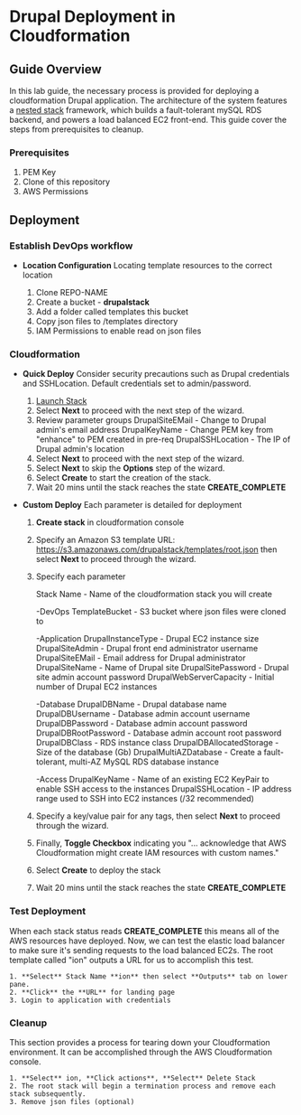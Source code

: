 # Drupal Deployment in Cloudformation

## Guide Overview

In this lab guide, the necessary process is provided for deploying a cloudformation Drupal application. The architecture of the system features a [nested stack](https://aws.amazon.com/blogs/devops/use-nested-stacks-to-create-reusable-templates-and-support-role-specialization/) framework, which builds a fault-tolerant mySQL RDS backend, and powers a load balanced EC2 front-end. This guide cover the steps from prerequisites to cleanup.

### Prerequisites

1. PEM Key
2. Clone of this repository
3. AWS Permissions

## Deployment

### Establish DevOps workflow

* **Location Configuration**
Locating template resources to the correct location

   1. Clone REPO-NAME
   2. Create a bucket - **drupalstack**
   3. Add a folder called templates this bucket
   4. Copy json files to /templates directory
   5. IAM Permissions to enable read on json files

### Cloudformation

* **Quick Deploy**
Consider security precautions such as Drupal credentials and SSHLocation. Default credentials set to admin/password.

    1. <a href="https://console.aws.amazon.com/cloudformation/home#/stacks/new?stackName=ion&templateURL=https://s3.amazonaws.com/drupalstack/templates/root.json">Launch Stack</a>
    2. Select **Next** to proceed with the next step of the wizard.
    3. Review parameter groups
          DrupalSiteEMail - Change to Drupal admin's email address
          DrupalKeyName - Change PEM key from "enhance" to PEM created in pre-req
          DrupalSSHLocation - The IP of Drupal admin's location
    4. Select **Next** to proceed with the next step of the wizard.
    5. Select **Next** to skip the **Options** step of the wizard.
    6. Select **Create** to start the creation of the stack.
    7. Wait 20 mins until the stack reaches the state **CREATE_COMPLETE**

* **Custom Deploy**
Each parameter is detailed for deployment

    1. **Create stack** in cloudformation console
    2. Specify an Amazon S3 template URL: https://s3.amazonaws.com/drupalstack/templates/root.json then select      **Next** to proceed through the wizard.
    3. Specify each parameter

          Stack Name - Name of the cloudformation stack you will create

          -DevOps
          TemplateBucket - S3 bucket where json files were cloned to

          -Application
          DrupalInstanceType - Drupal EC2 instance size
          DrupalSiteAdmin - Drupal front end administrator username
          DrupalSiteEMail - Email address for Drupal administrator
          DrupalSiteName - Name of Drupal site
          DrupalSitePassword - Drupal site admin account password
          DrupalWebServerCapacity - Initial number of Drupal EC2 instances

          -Database
          DrupalDBName - Drupal database name
          DrupalDBUsername - Database admin account username
          DrupalDBPassword - Database admin account password
          DrupalDBRootPassword - Database admin account root password
          DrupalDBClass - RDS instance class
          DrupalDBAllocatedStorage - Size of the database (Gb)
          DrupalMultiAZDatabase - Create a fault-tolerant, multi-AZ MySQL RDS database instance

          -Access
          DrupalKeyName - Name of an existing EC2 KeyPair to enable SSH access to the instances
          DrupalSSHLocation - IP address range used to SSH into EC2 instances (/32 recommended)

    4. Specify a key/value pair for any tags, then select **Next** to proceed through the wizard.
    5. Finally, **Toggle Checkbox** indicating you "... acknowledge that AWS Cloudformation might create IAM resources with custom names."
    6. Select **Create** to deploy the stack
    7. Wait 20 mins until the stack reaches the state **CREATE_COMPLETE**

### Test Deployment

When each stack status reads **CREATE_COMPLETE** this means all of the AWS resources have deployed. Now, we can test the elastic load balancer to make sure it's sending requests to the load balanced EC2s. The root template called "ion" outputs a URL for us to accomplish this test.

    1. **Select** Stack Name **ion** then select **Outputs** tab on lower pane.
    2. **Click** the **URL** for landing page
    3. Login to application with credentials

### Cleanup

This section provides a process for tearing down your Cloudformation environment. It can be accomplished through the AWS Cloudformation console.

    1. **Select** ion, **Click actions**, **Select** Delete Stack
    2. The root stack will begin a termination process and remove each stack subsequently.
    3. Remove json files (optional)
